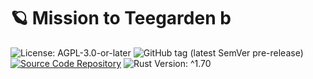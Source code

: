 # 🪐 Mission to Teegarden b

![License: AGPL-3.0-or-later](https://img.shields.io/badge/license-AGPL--3.0--or--later-blue)
![GitHub tag (latest SemVer pre-release)](https://img.shields.io/github/v/tag/LuckyTurtleDev/mission2teegarden-b?label=latest&color=orange&link=https://github.com/LuckyTurtleDev/mission2teegarden-b%2Freleases%2Flatest)
[![Source Code Repository](https://img.shields.io/badge/Code-On%20GitHub-blue?logo=GitHub)](https://github.com/LuckyTurtleDev/mission2teegarden-b)
![Rust Version: ^1.70](https://img.shields.io/badge/rustc-%5E1.70-orange.svg)


